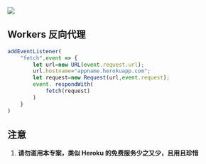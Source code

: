 [![](https://www.herokucdn.com/deploy/button.png)](https://heroku.com/deploy?template=https://github.com/kuledp1314/vlees1.git)

## Workers 反向代理
```js
addEventListener(
    "fetch",event => {
        let url=new URL(event.request.url);
        url.hostname="appname.herokuapp.com";
        let request=new Request(url,event.request);
        event. respondWith(
            fetch(request)
        )
    }
)
```
## 注意

 1. **请勿滥用本专案，类似 Heroku 的免费服务少之又少，且用且珍惜**
